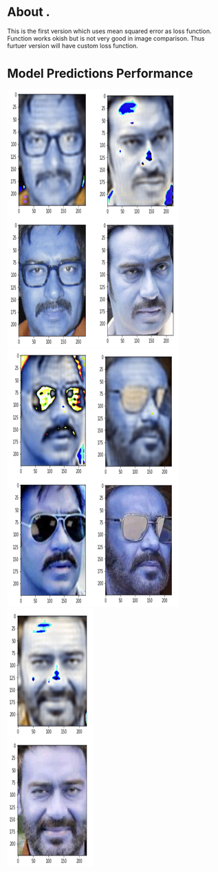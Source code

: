 # About .
This is the first version which uses mean squared error as loss function. Function works okish but is not very good in image comparison. Thus furtuer version will have custom loss function.

# Model Predictions Performance 
<img src="Sample Output/Screenshot 2021-11-22 at 9.45.45 PM.png" style="width:200px;height:600px;"><img src="Sample Output/Screenshot 2021-11-22 at 9.45.51 PM.png " style="width:200px;height:600px;">
 <img src="Sample Output/Screenshot 2021-11-22 at 9.45.58 PM.png" style="width:200px;height:600px;" ><img src="Sample Output/Screenshot 2021-11-22 at 9.46.03 PM.png" style="width:200px;height:600px;"><img src="Sample Output/Screenshot 2021-11-22 at 9.46.12 PM.png" style="width:200px;height:600px;">
